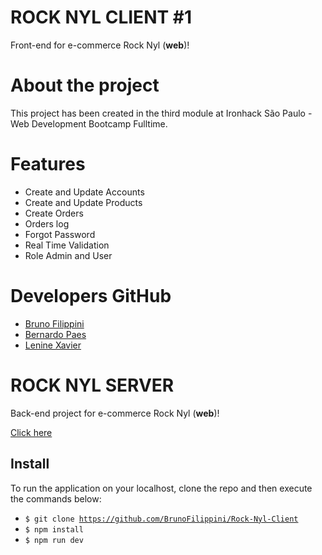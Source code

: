 # ROCK NYL CLIENT #1

Front-end for e-commerce Rock Nyl (**web**)!

# About the project

This project has been created in the third module at Ironhack São Paulo - Web Development Bootcamp Fulltime.

# Features

- Create and Update Accounts
- Create and Update Products
- Create Orders
- Orders log
- Forgot Password
- Real Time Validation
- Role Admin and User

# Developers GitHub

- [Bruno Filippini](https://github.com/BrunoFilippini)
- [Bernardo Paes](https://github.com/bersantos22)
- [Lenine Xavier](https://github.com/LenineXavier)

# ROCK NYL SERVER

Back-end project for e-commerce Rock Nyl (**web**)!

[Click here](https://github.com/LenineXavier/Rock-Nyl-backend)

## Install

To run the application on your localhost, clone the repo and then execute the commands below:

- <code>$ git clone https://github.com/BrunoFilippini/Rock-Nyl-Client</code>
- <code>$ npm install</code>
- <code>$ npm run dev </code>
